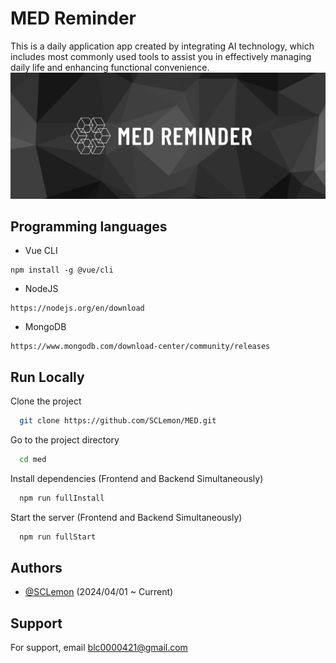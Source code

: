 
# MED Reminder


This is a daily application app created by integrating AI technology, which includes most commonly used tools to assist you in effectively managing daily life and enhancing functional convenience.
<img src="banner.png">

## Programming languages
- Vue CLI
```
npm install -g @vue/cli
```
- NodeJS
```
https://nodejs.org/en/download
```
- MongoDB
```
https://www.mongodb.com/download-center/community/releases
```



## Run Locally

Clone the project

```bash
  git clone https://github.com/SCLemon/MED.git
```

Go to the project directory

```bash
  cd med
```

Install dependencies (Frontend and Backend Simultaneously)

```bash
  npm run fullInstall
```
Start the server (Frontend and Backend Simultaneously)

```bash
  npm run fullStart
```


## Authors

- [@SCLemon](https://github.com/SCLemon)  (2024/04/01 ~ Current)


## Support

For support, email blc0000421@gmail.com

